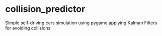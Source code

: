 # collision_predictor
Simple self-driving cars simulation using pygame applying Kalman Filters for avoiding collisions
